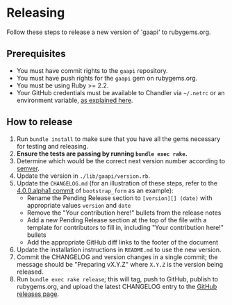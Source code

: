 # Releasing

Follow these steps to release a new version of 'gaapi' to rubygems.org.

## Prerequisites

* You must have commit rights to the `gaapi` repository.
* You must have push rights for the `gaapi` gem on rubygems.org.
* You must be using Ruby >= 2.2.
* Your GitHub credentials must be available to Chandler via `~/.netrc` or an environment variable, [as explained here](https://github.com/mattbrictson/chandler#2-configure-credentials).

## How to release

1. Run `bundle install` to make sure that you have all the gems necessary for testing and releasing.
2.  **Ensure the tests are passing by running `bundle exec rake`.**
3. Determine which would be the correct next version number according to [semver](http://semver.org/).
4. Update the version in `./lib/gaapi/version.rb`.
5. Update the `CHANGELOG.md` (for an illustration of these steps, refer to the [4.0.0.alpha1 commit](https://github.com/bootstrap-ruby/gaapi/commit/8aac3667931a16537ab68038ec4cebce186bd596#diff-4ac32a78649ca5bdd8e0ba38b7006a1e) of `bootstrap_form` as an example):
    * Rename the Pending Release section to `[version][] (date)` with appropriate values `version` and `date`
    * Remove the "Your contribution here!" bullets from the release notes
    * Add a new Pending Release section at the top of the file with a template for contributors to fill in, including "Your contribution here!" bullets
    * Add the appropriate GitHub diff links to the footer of the document
6. Update the installation instructions in `README.md` to use the new version.
7. Commit the CHANGELOG and version changes in a single commit; the message should be "Preparing vX.Y.Z" where `X.Y.Z` is the version being released.
8. Run `bundle exec rake release`; this will tag, push to GitHub, publish to rubygems.org, and upload the latest CHANGELOG entry to the [GitHub releases page](https://github.com/bootstrap-ruby/gaapi/releases).

